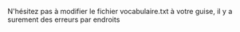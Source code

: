N'hésitez pas à modifier le fichier vocabulaire.txt à votre guise, il y a surement des erreurs par endroits
